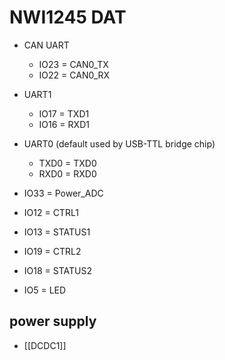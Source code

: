 
# NWI1245 DAT

- CAN UART
  - IO23 = CAN0_TX
  - IO22 = CAN0_RX

- UART1
  - IO17 = TXD1 
  - IO16 = RXD1

- UART0 (default used by USB-TTL bridge chip)
  - TXD0 = TXD0
  - RXD0 = RXD0 

- IO33 = Power_ADC
- IO12 = CTRL1
- IO13 = STATUS1
- IO19 = CTRL2
- IO18 = STATUS2
- IO5 = LED

## power supply
- [[DCDC1]]